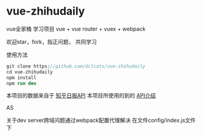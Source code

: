 # vue-zhihudaily

vue全家桶 学习项目
vue + vue router + vuex + webpack

欢迎star，fork，指正问题， 共同学习

使用方法

``` stata
git clone https://github.com/dclcats/vue-zhihudaily
cd vue-zhihudaily
npm install
npm run dev
```

本项目的数据来自于 [知乎日报API][1]
本项目所使用的到的 [API介绍][2]

AS

关于dev server跨域问题通过webpack配置代理解决 在文件config/index.js文件下


  [1]: https://github.com/izzyleung/ZhihuDailyPurify/wiki/%E7%9F%A5%E4%B9%8E%E6%97%A5%E6%8A%A5-API-%E5%88%86%E6%9E%90
  [2]: https://github.com/dclcats/vue-zhihudaily/blob/master/zhihudaily_API.md
